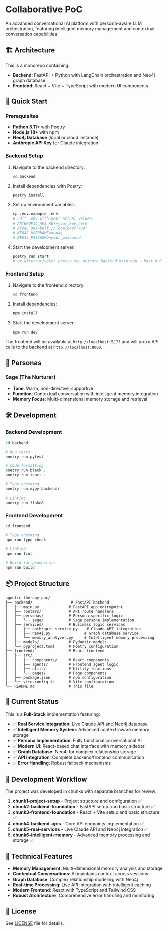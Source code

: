 # Collaborative PoC

An advanced conversational AI platform with persona-aware LLM orchestration, featuring intelligent memory management and contextual conversation capabilities.

## 🏗️ Architecture

This is a monorepo containing:

- **Backend**: FastAPI + Python with LangChain orchestration and Neo4j graph database
- **Frontend**: React + Vite + TypeScript with modern UI components

## 🚀 Quick Start

### Prerequisites

- **Python 3.11+** with [Poetry](https://python-poetry.org/docs/#installation)
- **Node.js 18+** with npm
- **Neo4j Database** (local or cloud instance)
- **Anthropic API Key** for Claude integration

### Backend Setup

1. Navigate to the backend directory:
   ```bash
   cd backend
   ```

2. Install dependencies with Poetry:
   ```bash
   poetry install
   ```

3. Set up environment variables:
   ```bash
   cp .env.example .env
   # Edit .env with your actual values:
   # ANTHROPIC_API_KEY=your_key_here
   # NEO4J_URI=bolt://localhost:7687
   # NEO4J_USERNAME=neo4j
   # NEO4J_PASSWORD=your_password
   ```

4. Start the development server:
   ```bash
   poetry run start
   # or alternatively: poetry run uvicorn backend.main:app --host 0.0.0.0 --port 8000 --reload
   ```

### Frontend Setup

1. Navigate to the frontend directory:
   ```bash
   cd frontend
   ```

2. Install dependencies:
   ```bash
   npm install
   ```

3. Start the development server:
   ```bash
   npm run dev
   ```

The frontend will be available at `http://localhost:5173` and will proxy API calls to the backend at `http://localhost:8000`.

## 🧠 Personas

### Sage (The Nurturer)
- **Tone**: Warm, non-directive, supportive
- **Function**: Contextual conversation with intelligent memory integration
- **Memory Focus**: Multi-dimensional memory storage and retrieval

## 🛠️ Development

### Backend Development

```bash
cd backend

# Run tests
poetry run pytest

# Code formatting
poetry run black .
poetry run isort .

# Type checking
poetry run mypy backend/

# Linting
poetry run flake8
```

### Frontend Development

```bash
cd frontend

# Type checking
npm run type-check

# Linting
npm run lint

# Build for production
npm run build
```

## 📦 Project Structure

```
agentic-therapy-poc/
├── backend/                 # FastAPI backend
│   ├── main.py             # FastAPI app entrypoint
│   ├── routers/            # API route handlers
│   ├── personas/           # Persona-specific logic
│   │   └── sage/           # Sage persona implementation
│   ├── services/           # Business logic services
│   │   ├── anthropic_service.py    # Claude API integration
│   │   ├── neo4j.py               # Graph database service
│   │   └── memory_analyzer.py     # Intelligent memory processing
│   ├── models/             # Pydantic models
│   └── pyproject.toml      # Poetry configuration
├── frontend/               # React frontend
│   ├── src/
│   │   ├── components/     # React components
│   │   ├── agents/         # Frontend agent logic
│   │   ├── utils/          # Utility functions
│   │   └── pages/          # Page components
│   ├── package.json        # npm configuration
│   └── vite.config.ts      # Vite configuration
└── README.md               # This file
```

## 🎯 Current Status

This is a **Full-Stack** implementation featuring:

- ✅ **Real Service Integration**: Live Claude API and Neo4j database
- ✅ **Intelligent Memory System**: Advanced context-aware memory storage
- ✅ **Persona Implementation**: Fully functional conversational AI
- ✅ **Modern UI**: React-based chat interface with memory sidebar
- ✅ **Graph Database**: Neo4j for complex relationship storage
- ✅ **API Integration**: Complete backend/frontend communication
- ✅ **Error Handling**: Robust fallback mechanisms

## 🚧 Development Workflow

The project was developed in chunks with separate branches for review:

1. **chunk1-project-setup** - Project structure and configuration ✅
2. **chunk2-backend-foundation** - FastAPI setup and basic structure ✅
3. **chunk3-frontend-foundation** - React + Vite setup and basic structure ✅
4. **chunk4-backend-apis** - Core API endpoints implementation ✅
5. **chunk5-real-services** - Live Claude API and Neo4j integration ✅
6. **chunk6-intelligent-memory** - Advanced memory processing and storage ✅

## 🔧 Technical Features

- **Memory Management**: Multi-dimensional memory analysis and storage
- **Contextual Conversations**: AI maintains context across sessions
- **Graph Database**: Complex relationship modeling with Neo4j
- **Real-time Processing**: Live API integration with intelligent caching
- **Modern Frontend**: React with TypeScript and Tailwind CSS
- **Robust Architecture**: Comprehensive error handling and monitoring

## 📄 License

See [LICENSE](LICENSE) file for details. 
